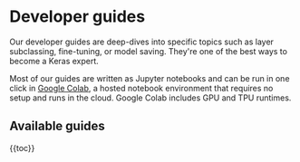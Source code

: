 # Developer guides

Our developer guides are deep-dives into specific topics such as layer subclassing, fine-tuning, or model saving.
They're one of the best ways to become a Keras expert.

Most of our guides are written as Jupyter notebooks and can be run in one click in [Google Colab](https://colab.research.google.com/notebooks/welcome.ipynb),
a hosted notebook environment that requires no setup and runs in the cloud. Google Colab includes GPU and TPU runtimes.


## Available guides


{{toc}}
